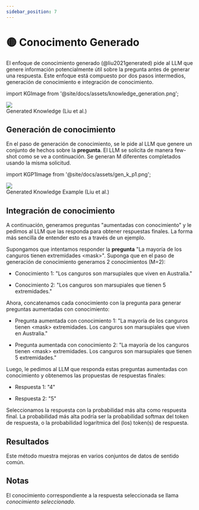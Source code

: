 ```yaml
---
sidebar_position: 7
---
```


# 🟡 Conocimento Generado


El enfoque de conocimiento generado (@liu2021generated) pide al LLM que genere información 
potencialmente útil sobre la pregunta antes de generar una respuesta. Este enfoque está 
compuesto por dos pasos intermedios, generación de conocimiento e integración de 
conocimiento. 

import KGImage from '@site/docs/assets/knowledge_generation.png';

<div style={{textAlign: 'center'}}>
  <img src={KGImage} style={{width: "750px"}} />
</div>

<div style={{textAlign: 'center'}}>
Generated Knowledge (Liu et al.)
</div>

## Generación de conocimiento

En el paso de generación de conocimiento, se le pide al LLM que genere un conjunto de 
hechos sobre la **pregunta**. El LLM se solicita de manera few-shot como se ve a 
continuación. Se generan M diferentes completados usando la misma solicitud.

import KGP1Image from '@site/docs/assets/gen_k_p1.png';

<div style={{textAlign: 'center'}}>
  <img src={KGP1Image} style={{width: "500px"}} />
</div>

<div style={{textAlign: 'center'}}>
Generated Knowledge Example (Liu et al.)
</div>


## Integración de conocimiento

A continuación, generamos preguntas "aumentadas con conocimiento" y le pedimos al LLM 
que las responda para obtener respuestas finales. La forma más sencilla de entender esto 
es a través de un ejemplo.

Supongamos que intentamos responder la **pregunta** "La mayoría de los canguros tienen 
extremidades <mask\>". Suponga que en el paso de generación de conocimiento generamos 2 
conocimientos (M=2):

- Conocimiento 1: "Los canguros son marsupiales que viven en Australia."

- Conocimiento 2: "Los canguros son marsupiales que tienen 5 extremidades."

Ahora, concatenamos cada conocimiento con la pregunta para generar preguntas aumentadas 
con conocimiento:

- Pregunta aumentada con conocimiento 1: "La mayoría de los canguros tienen <mask\> 
extremidades. Los canguros son marsupiales que viven en Australia."

- Pregunta aumentada con conocimiento 2: "La mayoría de los canguros tienen <mask\> 
extremidades. Los canguros son marsupiales que tienen 5 extremidades."

Luego, le pedimos al LLM que responda estas preguntas aumentadas con conocimiento y 
obtenemos las propuestas de respuestas finales:

- Respuesta 1: "4"

- Respuesta 2: "5"

Seleccionamos la respuesta con la probabilidad más alta como respuesta final. La 
probabilidad más alta podría ser la probabilidad softmax del token de respuesta, o la 
probabilidad logarítmica del (los) token(s) de respuesta.

## Resultados

Este método muestra mejoras en varios conjuntos de datos de sentido común.

## Notas

El conocimiento correspondiente a la respuesta seleccionada se llama _conocimiento seleccionado_.
